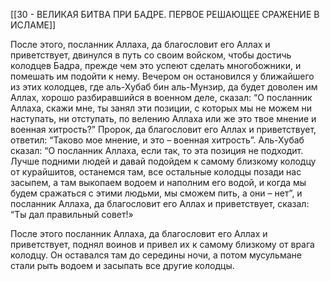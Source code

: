 [[30 - ВЕЛИКАЯ БИТВА ПРИ БАДРЕ. ПЕРВОЕ РЕШАЮЩЕЕ СРАЖЕНИЕ В ИСЛАМЕ]]

После этого, посланник Аллаха, да благословит его Аллах и приветствует, двинулся в путь со своим войском, чтобы достичь колодцев Бадра, прежде чем это успеют сделать многобожники, и помешать им подойти к нему. Вечером он остановился у ближайшего из этих колодцев, где аль-Хубаб бин аль-Мунзир, да будет доволен им Аллах, хорошо разбиравшийся в военном деле, сказал: “О посланник Аллаха, скажи мне, ты занял эти позиции, с которых мы не можем ни наступать, ни отступать, по велению Аллаха или же это твое мнение и военная хитрость?” Пророк, да благословит его Аллах и приветствует, ответил: “Таково мое мнение, и это – военная хитрость”. Аль-Хубаб сказал: “О посланник Аллаха, если так, то эта позиция не подходит. Лучше подними людей и давай подойдем к самому близкому колодцу от курайшитов, останемся там, все остальные колодцы позади нас засыпем, а там выкопаем водоем и наполним его водой, и когда мы будем сражаться с этими людьми, мы сможем пить, а они – нет”, и посланник Аллаха, да благословит его Аллах и приветствует, сказал: “Ты дал правильный совет!»

После этого посланник Аллаха, да благословит его Аллах и приветствует, поднял воинов и привел их к самому близкому от врага колодцу. Он оставался там до середины ночи, а потом мусульмане стали рыть водоем и засыпать все другие колодцы.

